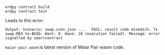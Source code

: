 ```
erdpy contract build
erdpy contract test
```

Leads to this error:

```
Output: Scenario: swap.scen.json ...   FAIL: result code mismatch. Tx swap-MEX-to-BUSD. Want: 0. Have: 10 (execution failed). Message: error signalled by smartcontract
```

`maiar-pair.wasm` is latest version of Maiar Pair wasm code.
